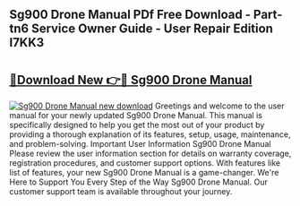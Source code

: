 ## Sg900 Drone Manual PDf Free Download - Part-tn6 Service Owner Guide - User Repair Edition I7KK3

# <h2><a href="http://cf14309.oget.top/?id=Sg900+Drone+Manual">🔗Download New 👉🔴 Sg900 Drone Manual</a></h2>

[![Sg900 Drone Manual new download](https://i.imgur.com/5g1atiW.png)](http://cf14309.oget.top/?id=Sg900+Drone+Manual)
Greetings and welcome to the user manual for your newly updated Sg900 Drone Manual. This manual is specifically designed to help you get the most out of your product by providing a thorough explanation of its features, setup, usage, maintenance, and problem-solving. Important User Information Sg900 Drone Manual Please review the user information section for details on warranty coverage, registration procedures, and customer support options. With features like list of features, your new Sg900 Drone Manual is a game-changer. We're Here to Support You Every Step of the Way Sg900 Drone Manual. Our customer support team is available throughout your journey.
